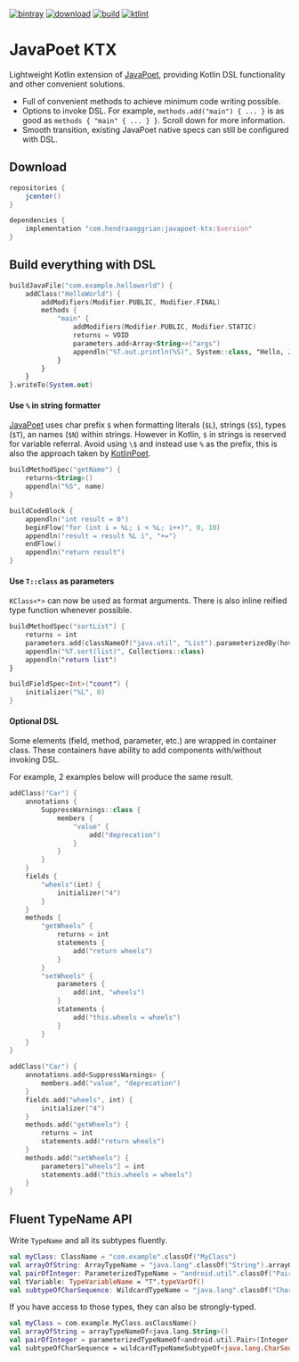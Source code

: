 [![bintray](https://img.shields.io/badge/bintray-maven-brightgreen.svg)](https://bintray.com/hendraanggrian/maven)
[![download](https://api.bintray.com/packages/hendraanggrian/maven/javapoet-ktx/images/download.svg)](https://bintray.com/hendraanggrian/maven/javapoet-ktx/_latestVersion)
[![build](https://travis-ci.com/hendraanggrian/javapoet-ktx.svg)](https://travis-ci.com/hendraanggrian/javapoet-ktx)
[![ktlint](https://img.shields.io/badge/code%20style-%E2%9D%A4-FF4081.svg)](https://ktlint.github.io/)

JavaPoet KTX
============
Lightweight Kotlin extension of [JavaPoet], providing Kotlin DSL functionality and other convenient solutions. 

 * Full of convenient methods to achieve minimum code writing possible.
 * Options to invoke DSL. For example, `methods.add("main") { ... }` is as good as `methods { "main" { ... } }`. Scroll down for more information.
 * Smooth transition, existing JavaPoet native specs can still be configured with DSL.

Download
--------
```gradle
repositories {
    jcenter()
}

dependencies {
    implementation "com.hendraanggrian:javapoet-ktx:$version"
}
```

Build everything with DSL
-------------------------

```kotlin
buildJavaFile("com.example.helloworld") {
    addClass("HelloWorld") {
        addModifiers(Modifier.PUBLIC, Modifier.FINAL)
        methods {
            "main" {
                addModifiers(Modifier.PUBLIC, Modifier.STATIC)
                returns = VOID
                parameters.add<Array<String>>("args")
                appendln("%T.out.println(%S)", System::class, "Hello, JavaPoet!")
            }
        }
    }
}.writeTo(System.out)
```

#### Use `%` in string formatter
[JavaPoet] uses char prefix `$` when formatting literals (`$L`), strings (`$S`), types (`$T`), an names (`$N`) within strings.
However in Kotlin, `$` in strings is reserved for variable referral. Avoid using `\$` and instead use `%` as the prefix, this is also the approach taken by [KotlinPoet].

```kotlin
buildMethodSpec("getName") {
    returns<String>()
    appendln("%S", name)
}

buildCodeBlock {
    appendln("int result = 0")
    beginFlow("for (int i = %L; i < %L; i++)", 0, 10)
    appendln("result = result %L i", "+=")
    endFlow()
    appendln("return result")
}
```

#### Use `T::class` as parameters
`KClass<*>` can now be used as format arguments. There is also inline reified type function whenever possible.

```kotlin
buildMethodSpec("sortList") {
    returns = int
    parameters.add(classNameOf("java.util", "List").parameterizedBy(hoverboard), "list")
    appendln("%T.sort(list)", Collections::class)
    appendln("return list")
}

buildFieldSpec<Int>("count") {
    initializer("%L", 0)
}
```

#### Optional DSL
Some elements (field, method, parameter, etc.) are wrapped in container class. These containers have ability to add components with/without invoking DSL.

For example, 2 examples below will produce the same result.

```kotlin
addClass("Car") {
    annotations {
        SuppressWarnings::class {
            members {
                "value" {
                    add("deprecation")
                }
            }
        }
    }
    fields {
        "wheels"(int) {
            initializer("4")
        }
    }
    methods {
        "getWheels" {
            returns = int
            statements {
                add("return wheels")
            }
        }
        "setWheels" {
            parameters {
                add(int, "wheels")
            }
            statements {
                add("this.wheels = wheels")
            }
        }
    }
}

addClass("Car") {
    annotations.add<SuppressWarnings> {
        members.add("value", "deprecation")
    }
    fields.add("wheels", int) {
        initializer("4")
    }
    methods.add("getWheels") {
        returns = int
        statements.add("return wheels")
    }
    methods.add("setWheels") {
        parameters["wheels"] = int
        statements.add("this.wheels = wheels")
    }
}
```

Fluent TypeName API
-------------------
Write `TypeName` and all its subtypes fluently.

```kotlin
val myClass: ClassName = "com.example".classOf("MyClass")
val arrayOfString: ArrayTypeName = "java.lang".classOf("String").arrayOf()
val pairOfInteger: ParameterizedTypeName = "android.util".classOf("Pair").parameterizedBy(Integer::class, Integer::class)
val tVariable: TypeVariableName = "T".typeVarOf()
val subtypeOfCharSequence: WildcardTypeName = "java.lang".classOf("CharSequence").subtypeOf() 
```

If you have access to those types, they can also be strongly-typed. 

```kotlin
val myClass = com.example.MyClass.asClassName()
val arrayOfString = arrayTypeNameOf<java.lang.String>()
val pairOfInteger = parameterizedTypeNameOf<android.util.Pair>(Integer::class, Integer::class)
val subtypeOfCharSequence = wildcardTypeNameSubtypeOf<java.lang.CharSequence>()
```

[JavaPoet]: https://github.com/square/javapoet
[KotlinPoet]: https://github.com/square/kotlinpoet
